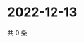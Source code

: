 # 2022-12-13

共 0 条

<!-- BEGIN WEIBO -->
<!-- 最后更新时间 Tue Dec 13 2022 00:00:49 GMT+0800 (China Standard Time) -->

<!-- END WEIBO -->
